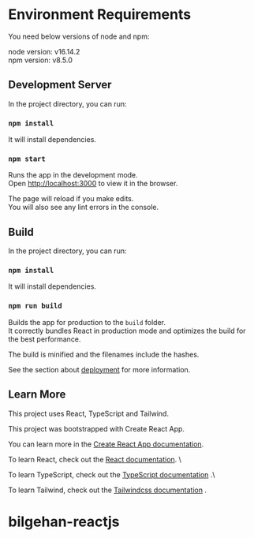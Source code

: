 # Environment Requirements

You need below versions of node and npm:

node version: v16.14.2 \
npm version: v8.5.0 

## Development Server

In the project directory, you can run:

### `npm install`

It will install dependencies.

### `npm start`

Runs the app in the development mode.\
Open [http://localhost:3000](http://localhost:3000) to view it in the browser.

The page will reload if you make edits.\
You will also see any lint errors in the console.

## Build

In the project directory, you can run:

### `npm install`

It will install dependencies.

### `npm run build`

Builds the app for production to the `build` folder.\
It correctly bundles React in production mode and optimizes the build for the best performance.

The build is minified and the filenames include the hashes.

See the section about [deployment](https://facebook.github.io/create-react-app/docs/deployment) for more information.

## Learn More

This project uses React, TypeScript and Tailwind. 

This project was bootstrapped with Create React App. 

You can learn more in the [Create React App documentation](https://facebook.github.io/create-react-app/docs/getting-started). 

To learn React, check out the [React documentation](https://reactjs.org/). \

To learn TypeScript, check out the [TypeScript documentation](https://www.typescriptlang.org/docs/) .\

To learn Tailwind, check out the [Tailwindcss documentation](https://tailwindcss.com/docs/installation) .
# bilgehan-reactjs
